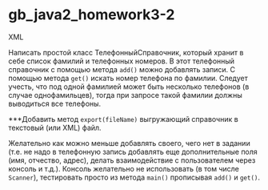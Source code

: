 # gb_java2_homework3-2
XML

Написать простой класс ТелефонныйСправочник, который хранит в себе список фамилий и телефонных номеров. 
В этот телефонный справочник с помощью метода ```add()``` можно добавлять записи. 
С помощью метода ```get()``` искать номер телефона по фамилии. Следует учесть, что под одной фамилией может быть 
несколько телефонов (в случае однофамильцев), тогда при запросе такой фамилии должны выводиться все телефоны.  

\*\*\*Добавить метод ```export(fileName)``` выгружающий справочник в текстовый (или XML) файл.

Желательно как можно меньше добавлять своего, чего нет в задании (т.е. не надо в телефонную запись добавлять еще 
дополнительные поля (имя, отчество, адрес), делать взаимодействие с пользователем через консоль и т.д.).
Консоль желательно не использовать (в том числе ```Scanner```), тестировать просто из метода ```main()``` прописывая ```add()```
и ```get()```.

